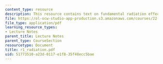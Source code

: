 ```yaml
---
content_type: resource
description: This resource contains text on fundamental radiation effects on materials.
file: https://ol-ocw-studio-app-production.s3.amazonaws.com/courses/22-314j-structural-mechanics-in-nuclear-power-technology-fall-2006/51773510a23d0117e1f835f48ecc5bae_r1_radiation.pdf
file_type: application/pdf
learning_resource_types:
- Lecture Notes
parent_title: Lecture Notes
parent_type: CourseSection
resourcetype: Document
title: r1_radiation.pdf
uid: 51773510-a23d-0117-e1f8-35f48ecc5bae
---
```

